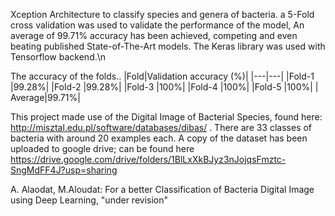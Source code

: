 Xception Architecture to classify species and genera of bacteria. a 5-Fold cross validation was used to validate the performance of the model, An average of 99.71% accuracy has been achieved, competing and even beating published State-of-The-Art models. The Keras library was used with Tensorflow backend.\n

The accuracy of the folds..
|Fold|Validation accuracy (%)|
|---|---|
|Fold-1 |99.28%|
|Fold-2 |99.28%|
|Fold-3 |100%|
|Fold-4 |100%|
|Fold-5 |100%|
| Average|99.71%|


This project made use of the Digital Image of Bacterial Species, found here: http://misztal.edu.pl/software/databases/dibas/ . There are 33 classes of bacteria with around 20 examples each. A copy of the dataset has been uploaded to google drive; can be found here https://drive.google.com/drive/folders/1BlLxXkBJyz3nJojqsFmztc-SngMdFF4J?usp=sharing 

A. Alaodat, M.Aloudat: For a better Classification of Bacteria Digital Image using Deep Learning, "under revision"
